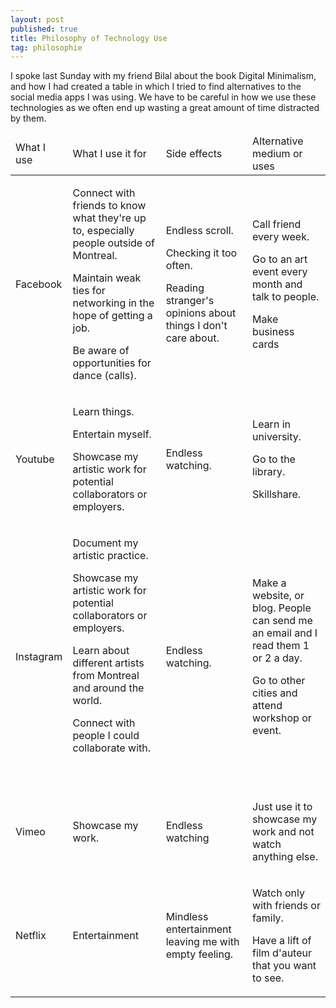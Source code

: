 ```yaml
---
layout: post
published: true
title: Philosophy of Technology Use
tag: philosophie
---
```

I spoke last Sunday with my friend Bilal about the book Digital Minimalism, and how I had created a table in which I tried to find alternatives to the social media apps I was using. We have to be careful in how we use these technologies as we often end up wasting a great amount of time distracted by them.

<table class="table-latitude">
<thead>
<tr>
<td>What I use</td>
<td>What I use it for</td>
<td>Side effects</td>
<td>Alternative medium or uses</td>
</tr>
  </thead>

  <tbody>
<tr>
<td>Facebook</td>
<td>
<p>Connect with friends to know what they're up to, especially people outside of Montreal.</p>
<p>Maintain weak ties for networking in the hope of getting a job.</p>
<p>Be aware of opportunities for dance (calls).</p>
</td>
<td>
<p>Endless scroll.</p>
<p>Checking it too often.</p>
<p>Reading stranger's opinions about things I don't care about.</p>
</td>
<td>
<p>Call friend every week.</p>
<p>Go to an art event every month and talk to people.</p>
<p>Make business cards</p>
</td>
</tr>
<tr>
<td>Youtube</td>
<td>
<p>Learn things.</p>
<p>Entertain myself.</p>
<p>Showcase my artistic work for potential collaborators or employers.</p>
</td>
<td>Endless watching.</td>
<td>
<p>Learn in university.</p>
<p>Go to the library.</p>
<p>Skillshare.</p>
</td>
</tr>
<tr>
<td>Instagram</td>
<td>
<p>Document my artistic practice.</p>
<p>Showcase my artistic work for potential collaborators or employers.</p>
<p>Learn about different artists from Montreal and around the world.</p>
<p>Connect with people I could collaborate with.&nbsp;</p>
<p>&nbsp;</p>
</td>
<td>Endless watching.</td>
<td>
<p>Make a website, or blog. People can send me an email and I read them 1 or 2 a day.</p>
<p>Go to other cities and attend workshop or event.</p>
</td>
</tr>
<tr>
<td>Vimeo</td>
<td>Showcase my work.</td>
<td>Endless watching</td>
<td>
<p>Just use it to showcase my work and not watch anything else.</p>
</td>
</tr>
<tr>
<td>Netflix</td>
<td>Entertainment</td>
<td>
<p>Mindless entertainment leaving me with empty feeling.</p>
</td>
<td>
<p>Watch only with friends or family.</p>
<p>Have a lift of film d'auteur that you want to see.</p>
</td>
</tr>
</tbody>
</table>
